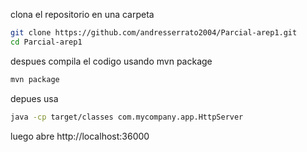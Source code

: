 clona el repositorio en una carpeta 

```bash
git clone https://github.com/andresserrato2004/Parcial-arep1.git
cd Parcial-arep1
```

despues compila el codigo usando mvn package

```bash
mvn package
```

depues usa  


```bash 
java -cp target/classes com.mycompany.app.HttpServer
```

luego abre http://localhost:36000 

